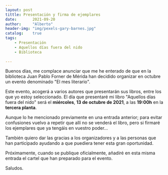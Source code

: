 ```yaml
---
layout: post
tittle: Presentación y firma de ejemplares
date:       2021-09-20
author:     "Alberto"
header-img: "img/pexels-gary-barnes.jpg"
catalog:    true
tags:
    - Presentación
    - Aquellos días fuera del nido
    - Biblioteca
    
---
```


Buenos días, me complace anunciar que me he enterado de que en la biblioteca Juan Pablo Forner de Mérida han decidido organizar en octubre un evento denominado "El mes literario".

Este evento, acogerá a varios autores que presentarán sus libros, entre los que yo estoy seleccionado. El día que presentaré mi libro "Aquellos días fuera del nido" será el **miércoles**, **13 de octubre de 2021**, a las **19:00h** en la **tercera planta**. 

Aunque lo he mencionado previamente en una entrada anterior; para evitar confusiones vuelvo a repetir que allí no se venderá el libro, pero si firmaré los ejemplares que ya tengáis en vuestro poder...

También quiero dar las gracias a los organizadores y a las personas que han participado ayudando a que puediera tener esta gran oportunidad.

Próximamente, cuando se publique oficialmente, añadiré en esta misma entrada el cartel que han preparado para el evento.

Saludos.
